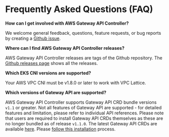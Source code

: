 # Frequently Asked Questions (FAQ)



**How can I get involved with AWS Gateway API Controller?**

We welcome general feedback, questions, feature requests, or bug reports by creating a [Github issue](https://github.com/aws/aws-application-networking-k8s/issues/new).

**Where can I find AWS Gateway API Controller releases?**

AWS Gateway API Controller releases are tags of the Github repository. The [Github releases page](https://github.com/aws/aws-application-networking-k8s/releases) shows all the releases.

**Which EKS CNI versions are supported?**

Your AWS VPC CNI must be v1.8.0 or later to work with VPC Lattice.

**Which versions of Gateway API are supported?**

AWS Gateway API Controller supports Gateway API CRD bundle versions `v1.1` or greater. Not all features of Gateway API are supported - for detailed features and limitation, please refer to individual API references. Please note that users are required to install Gateway API CRDs themselves as these are no longer bundled as of release `v1.1.0`. The latest Gateway API CRDs are available [here](https://gateway-api.sigs.k8s.io/). Please [follow this installation](https://gateway-api.sigs.k8s.io/guides/#installing-gateway-api) process.